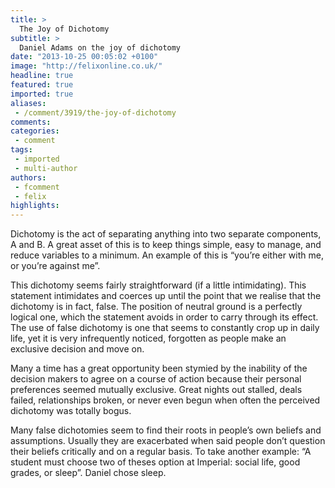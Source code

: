 ```yaml
---
title: >
  The Joy of Dichotomy
subtitle: >
  Daniel Adams on the joy of dichotomy
date: "2013-10-25 00:05:02 +0100"
image: "http://felixonline.co.uk/"
headline: true
featured: true
imported: true
aliases:
 - /comment/3919/the-joy-of-dichotomy
comments:
categories:
 - comment
tags:
 - imported
 - multi-author
authors:
 - fcomment
 - felix
highlights:
---
```


Dichotomy is the act of separating anything into two separate components, A and B. A great asset of this is to keep things simple, easy to manage, and reduce variables to a minimum.
 An example of this is “you’re either with me, or you’re against me”.

This dichotomy seems fairly straightforward (if a little intimidating). This statement intimidates and coerces up until the point that we realise that the dichotomy is in fact, false. The position of neutral ground is a perfectly logical one, which the statement avoids in order to carry through its effect.
 The use of false dichotomy is one that seems to constantly crop up in daily life, yet it is very infrequently noticed, forgotten as people make an exclusive decision and move on.

Many a time has a great opportunity been stymied by the inability of the decision makers to agree on a course of action because their personal preferences seemed mutually exclusive. Great nights out stalled, deals failed, relationships broken, or never even begun when often the perceived dichotomy was totally bogus.

Many false dichotomies seem to find their roots in people’s own beliefs and assumptions. Usually they are exacerbated when said people don’t question their beliefs critically and on a regular basis.
 To take another example: “A student must choose two of theses option at Imperial: social life, good grades, or sleep”. Daniel chose sleep.
